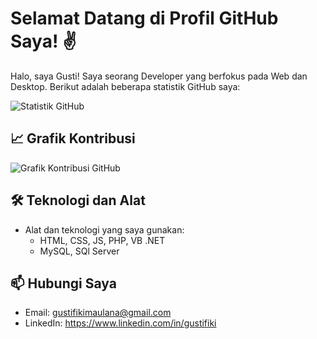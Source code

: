 # Selamat Datang di Profil GitHub Saya! ✌

Halo, saya Gusti! Saya seorang Developer yang berfokus pada Web dan Desktop. Berikut adalah beberapa statistik GitHub saya:

![Statistik GitHub](https://github-readme-stats.vercel.app/api?username=yourusername&show_icons=true&theme=radical)

## 📈 Grafik Kontribusi

![Grafik Kontribusi GitHub](https://github-readme-streak-stats.herokuapp.com/?user=yourusername)

## 🛠️ Teknologi dan Alat

- Alat dan teknologi yang saya gunakan:
  - HTML, CSS, JS, PHP, VB .NET
  - MySQL, SQl Server

## 📫 Hubungi Saya

- Email: gustifikimaulana@gmail.com
- LinkedIn: https://www.linkedin.com/in/gustifiki
